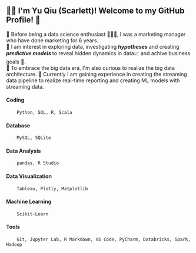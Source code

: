 
## 👩‍🚀 I'm Yu Qiu (Scarlett)! Welcome to my GitHub Profile! &#x1F4AD;

🌟 Before being a data science enthusiast 👩🏻‍🎓, I was a marketing manager who have done marketing for 6 years.  
🌟 I am interest in exploring data, investigating <em><strong> hypotheses </strong></em> and creating <em><strong> predictive models </strong></em> to reveal hidden dynamics in data📈 and achive business goals 🎯.  
🌟 To embrace the big data era, I'm also curious to realize the big data architecture. 
🌟 Currently I am gaining experience in creating the streaming data pipeline to realize real-time reporting and creating ML models with streaming data.

#### Coding
        Python, SQL, R, Scala 
#### Database
        MySQL, SQLite
#### Data Analysis
        pandas, R Studio
#### Data Visualization
        Tableau, Plotly, Matplotlib
#### Machine Learning
        Scikit-Learn
#### Tools
        Git, Jupyter Lab, R Markdown, VS Code, PyCharm, Databricks, Spark, Hadoop
